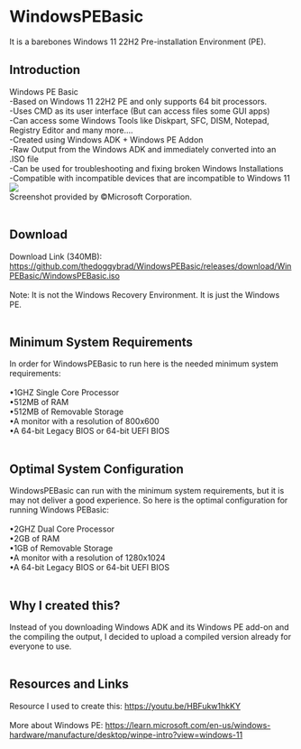 # WindowsPEBasic
It is a barebones Windows 11 22H2 Pre-installation Environment (PE).
<br>
## Introduction
Windows PE Basic
<br>
-Based on Windows 11 22H2 PE and only supports 64 bit processors.
<br>
-Uses CMD as its user interface (But can access files some GUI apps)
<br>
-Can access some Windows Tools like Diskpart, SFC, DISM, Notepad, Registry Editor and many more....
<br>
-Created using Windows ADK + Windows PE Addon
<br>
-Raw Output from the Windows ADK and immediately converted into an .ISO file
<br>
-Can be used for troubleshooting and fixing broken Windows Installations
<br>
-Compatible with incompatible devices that are incompatible to Windows 11
<br>
<img src="https://thedoggybrad.github.io/WindowsPEBasic/WinPE.png">
<br>
Screenshot provided by ©Microsoft Corporation.
<br>
<br>
## Download
Download Link (340MB): https://github.com/thedoggybrad/WindowsPEBasic/releases/download/WinPEBasic/WindowsPEBasic.iso
<br>
<br>
Note: It is not the Windows Recovery Environment. It is just the Windows PE.
<br>
<br>
## Minimum System Requirements
In order for WindowsPEBasic to run here is the needed minimum system requirements:
<br>
<br>
•1GHZ Single Core Processor
<br>
•512MB of RAM
<br>
•512MB of Removable Storage
<br>
•A monitor with a resolution of 800x600
<br>
•A 64-bit Legacy BIOS or 64-bit UEFI BIOS
<br>
<br>
## Optimal System Configuration
WindowsPEBasic can run with the minimum system requirements, but it is may not deliver a good experience. So here is the optimal configuration for running Windows PEBasic:
<br>
<br>
•2GHZ Dual Core Processor
<br>
•2GB of RAM
<br>
•1GB of Removable Storage
<br>
•A monitor with a resolution of 1280x1024
<br>
•A 64-bit Legacy BIOS or 64-bit UEFI BIOS
<br>
<br>
## Why I created this?
Instead of you downloading Windows ADK and its Windows PE add-on and the compiling the output, I decided to upload a compiled version already for everyone to use.
<br>
<br>
## Resources and Links
Resource I used to create this: https://youtu.be/HBFukw1hkKY
<br>
<br>
More about Windows PE: https://learn.microsoft.com/en-us/windows-hardware/manufacture/desktop/winpe-intro?view=windows-11
